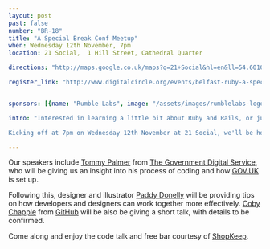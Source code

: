 ```yaml
---
layout: post
past: false
number: "BR-18"
title: "A Special Break Conf Meetup"
when: Wednesday 12th November, 7pm
location: 21 Social,  1 Hill Street, Cathedral Quarter

directions: "http://maps.google.co.uk/maps?q=21+Social&hl=en&ll=54.601095,-5.926309&spn=0.01018,0.025921&sll=54.592891,-5.929399&sspn=0.010182,0.025921&oq=21+social&vpsrc=6&hq=21+Social&t=m&z=16"

register_link: "http://www.digitalcircle.org/events/belfast-ruby-a-special-break-conf-meetup"


sponsors: [{name: "Rumble Labs", image: "/assets/images/rumblelabs-logo.png", link: "http://rumblelabs.com"}, {name: "Shopkeep", image: "/assets/images/shopkeeppos-logo.png", link: "http://shopkeep.com"}, {name: "Nuu", image: "/assets/images/nuu-logo.png", link: "http://nuu.in"}]

intro: "Interested in learning a little bit about Ruby and Rails, or just want to get knee deep in some code discussion over a few drinks? Come along to our meetup this week as we'll be joining the Break Conference fringe activities. The meetup is open to everyone so don't worry if you haven't scooped up a ticket for Break.

Kicking off at 7pm on Wednesday 12th November at 21 Social, we'll be hosting a series of lightening talks. Join us for code discussion and a few drinks at the free bar, courtesy of ShopKeep."

---
```


Our speakers include [Tommy Palmer](https://twitter.com/tommypalm) from [The Government Digital Service](https://gds.blog.gov.uk/), who will be giving us an insight into his process of coding and how [GOV.UK](https://www.gov.uk/) is set up.

Following this, designer and illustrator [Paddy Donelly](https://twitter.com/paddydonnelly) will be providing tips on how developers and designers can work together more effectively. [Coby Chapple](https://twitter.com/cobyism) from [GitHub](http://github.com) will be also be giving a short talk, with details to be confirmed.

Come along and enjoy the code talk and free bar courtesy of [ShopKeep](http://www.shopkeep.com/).





